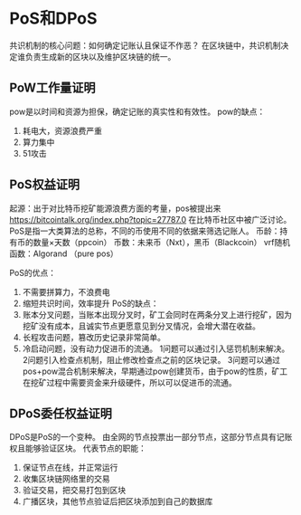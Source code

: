 <!--
 * @Author: ZhXZhao
 * @Date: 2021-01-05 20:15:45
 * @LastEditors: ZhXZhao
 * @LastEditTime: 2021-01-05 22:14:36
 * @Description:
-->
# PoS和DPoS

共识机制的核心问题：如何确定记账认且保证不作恶？
在区块链中，共识机制决定谁负责生成新的区块以及维护区块链的统一。

## PoW工作量证明
pow是以时间和资源为担保，确定记账的真实性和有效性。
pow的缺点：
1. 耗电大，资源浪费严重
2. 算力集中
3. 51攻击

## PoS权益证明
起源：出于对比特币挖矿能源浪费方面的考量，pos被提出来 https://bitcointalk.org/index.php?topic=27787.0 在比特币社区中被广泛讨论。
PoS是指一大类算法的总称，不同的币使用不同的依据来筛选记账人。
币龄：持有币的数量×天数（ppcoin）
币数：未来币（Nxt），黑币（Blackcoin）
vrf随机函数：Algorand （pure pos）

PoS的优点：
1. 不需要拼算力，不浪费电
2. 缩短共识时间，效率提升
PoS的缺点：
1. 账本分叉问题，当账本出现分叉时，矿工会同时在两条分叉上进行挖矿，因为挖矿没有成本，且诚实节点更愿意见到分叉情况，会增大潜在收益。
2. 长程攻击问题，篡改历史记录非常简单。
3. 冷启动问题，没有动力促进币的流通。
1问题可以通过引入惩罚机制来解决。
2问题引入检查点机制，阻止修改检查点之前的区块记录。
3问题可以通过pos+pow混合机制来解决，早期通过pow创建货币，由于pow的性质，矿工在挖矿过程中需要资金来升级硬件，所以可以促进币的流通。

## DPoS委任权益证明
DPoS是PoS的一个变种。
由全网的节点投票出一部分节点，这部分节点具有记账权且能够验证区块。
代表节点的职能：
1. 保证节点在线，并正常运行
2. 收集区块链网络里的交易
3. 验证交易，把交易打包到区块
4. 广播区块，其他节点验证后把区块添加到自己的数据库
